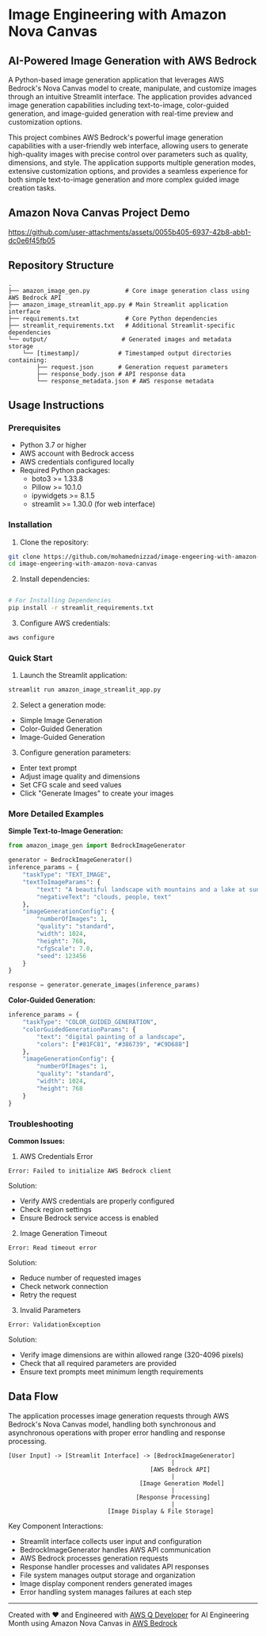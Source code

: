 # Image Engineering with Amazon Nova Canvas
## AI-Powered Image Generation with AWS Bedrock

A Python-based image generation application that leverages AWS Bedrock's Nova Canvas model to create, manipulate, and customize images through an intuitive Streamlit interface. The application provides advanced image generation capabilities including text-to-image, color-guided generation, and image-guided generation with real-time preview and customization options.

This project combines AWS Bedrock's powerful image generation capabilities with a user-friendly web interface, allowing users to generate high-quality images with precise control over parameters such as quality, dimensions, and style. The application supports multiple generation modes, extensive customization options, and provides a seamless experience for both simple text-to-image generation and more complex guided image creation tasks.

## Amazon Nova Canvas Project Demo
https://github.com/user-attachments/assets/0055b405-6937-42b8-abb1-dc0e6f45fb05

## Repository Structure
```
.
├── amazon_image_gen.py          # Core image generation class using AWS Bedrock API
├── amazon_image_streamlit_app.py # Main Streamlit application interface
├── requirements.txt             # Core Python dependencies
├── streamlit_requirements.txt   # Additional Streamlit-specific dependencies
└── output/                     # Generated images and metadata storage
    └── [timestamp]/           # Timestamped output directories containing:
        ├── request.json       # Generation request parameters
        ├── response_body.json # API response data
        └── response_metadata.json # AWS response metadata
```

## Usage Instructions
### Prerequisites
- Python 3.7 or higher
- AWS account with Bedrock access
- AWS credentials configured locally
- Required Python packages:
  - boto3 >= 1.33.8
  - Pillow >= 10.1.0
  - ipywidgets >= 8.1.5
  - streamlit >= 1.30.0 (for web interface)

### Installation
1. Clone the repository:
```bash
git clone https://github.com/mohamednizzad/image-engeering-with-amazon-nova-canvas.git
cd image-engeering-with-amazon-nova-canvas
```

2. Install dependencies:
```bash

# For Installing Dependencies
pip install -r streamlit_requirements.txt
```

3. Configure AWS credentials:
```bash
aws configure
```

### Quick Start
1. Launch the Streamlit application:
```bash
streamlit run amazon_image_streamlit_app.py
```

2. Select a generation mode:
- Simple Image Generation
- Color-Guided Generation
- Image-Guided Generation

3. Configure generation parameters:
- Enter text prompt
- Adjust image quality and dimensions
- Set CFG scale and seed values
- Click "Generate Images" to create your images

### More Detailed Examples

**Simple Text-to-Image Generation:**
```python
from amazon_image_gen import BedrockImageGenerator

generator = BedrockImageGenerator()
inference_params = {
    "taskType": "TEXT_IMAGE",
    "textToImageParams": {
        "text": "A beautiful landscape with mountains and a lake at sunset",
        "negativeText": "clouds, people, text"
    },
    "imageGenerationConfig": {
        "numberOfImages": 1,
        "quality": "standard",
        "width": 1024,
        "height": 768,
        "cfgScale": 7.0,
        "seed": 123456
    }
}

response = generator.generate_images(inference_params)
```

**Color-Guided Generation:**
```python
inference_params = {
    "taskType": "COLOR_GUIDED_GENERATION",
    "colorGuidedGenerationParams": {
        "text": "digital painting of a landscape",
        "colors": ["#81FC81", "#386739", "#C9D688"]
    },
    "imageGenerationConfig": {
        "numberOfImages": 1,
        "quality": "standard",
        "width": 1024,
        "height": 768
    }
}
```

### Troubleshooting

**Common Issues:**

1. AWS Credentials Error
```
Error: Failed to initialize AWS Bedrock client
```
Solution:
- Verify AWS credentials are properly configured
- Check region settings
- Ensure Bedrock service access is enabled

2. Image Generation Timeout
```
Error: Read timeout error
```
Solution:
- Reduce number of requested images
- Check network connection
- Retry the request

3. Invalid Parameters
```
Error: ValidationException
```
Solution:
- Verify image dimensions are within allowed range (320-4096 pixels)
- Check that all required parameters are provided
- Ensure text prompts meet minimum length requirements

## Data Flow
The application processes image generation requests through AWS Bedrock's Nova Canvas model, handling both synchronous and asynchronous operations with proper error handling and response processing.

```ascii
[User Input] -> [Streamlit Interface] -> [BedrockImageGenerator]
                                              |
                                        [AWS Bedrock API]
                                              |
                                     [Image Generation Model]
                                              |
                                    [Response Processing]
                                              |
                            [Image Display & File Storage]
```

Key Component Interactions:
- Streamlit interface collects user input and configuration
- BedrockImageGenerator handles AWS API communication
- AWS Bedrock processes generation requests
- Response handler processes and validates API responses
- File system manages output storage and organization
- Image display component renders generated images
- Error handling system manages failures at each step

---

Created with ❤️ and Engineered with [AWS Q Developer](https://aws.amazon.com/q/developer/build/) for AI Engineering Month using Amazon Nova Canvas in [AWS Bedrock](https://aws.amazon.com/bedrock/?trk=33b5edcf-0d26-4e1d-b868-603c42c06eaf&sc_channel=ps&ef_id=CjwKCAjwravBBhBjEiwAIr30VCt0Jr1tGaCf_jDwfPOO_Bd9mKUcXTKmQ0tVb5CVgWAXleVBLusC0hoC8sAQAvD_BwE:G:s&s_kwcid=AL!4422!3!692062173500!e!!g!!aws%20bedrock!21054971903!164977109691&gad_campaignid=21054971903&gbraid=0AAAAADjHtp8ytADZ1Gf5qCOD_7F5i0VuH&gclid=CjwKCAjwravBBhBjEiwAIr30VCt0Jr1tGaCf_jDwfPOO_Bd9mKUcXTKmQ0tVb5CVgWAXleVBLusC0hoC8sAQAvD_BwE)
